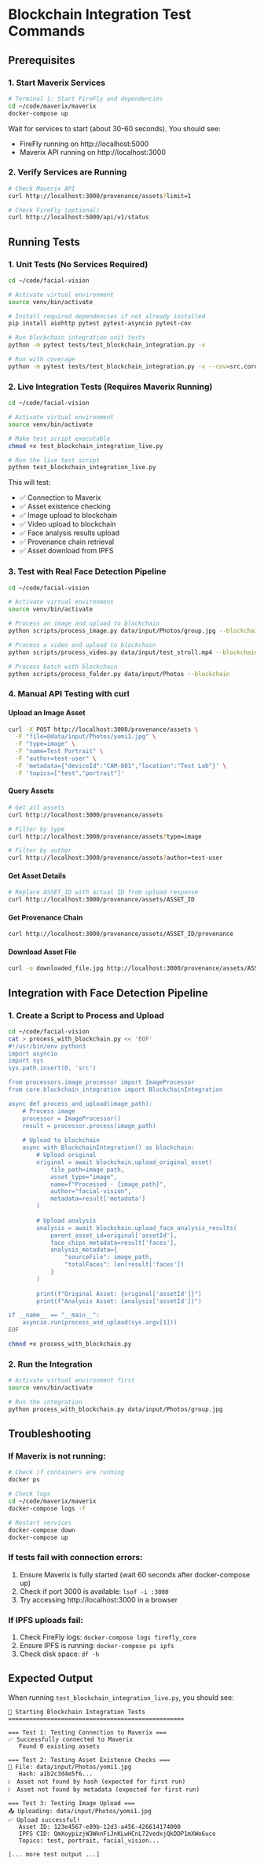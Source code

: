 # Blockchain Integration Test Commands

## Prerequisites

### 1. Start Maverix Services
```bash
# Terminal 1: Start FireFly and dependencies
cd ~/code/maverix/maverix
docker-compose up
```

Wait for services to start (about 30-60 seconds). You should see:
- FireFly running on http://localhost:5000
- Maverix API running on http://localhost:3000

### 2. Verify Services are Running
```bash
# Check Maverix API
curl http://localhost:3000/provenance/assets?limit=1

# Check FireFly (optional)
curl http://localhost:5000/api/v1/status
```

## Running Tests

### 1. Unit Tests (No Services Required)
```bash
cd ~/code/facial-vision

# Activate virtual environment
source venv/bin/activate

# Install required dependencies if not already installed
pip install aiohttp pytest pytest-asyncio pytest-cov

# Run blockchain integration unit tests
python -m pytest tests/test_blockchain_integration.py -v

# Run with coverage
python -m pytest tests/test_blockchain_integration.py -v --cov=src.core.blockchain_integration
```

### 2. Live Integration Tests (Requires Maverix Running)
```bash
cd ~/code/facial-vision

# Activate virtual environment
source venv/bin/activate

# Make test script executable
chmod +x test_blockchain_integration_live.py

# Run the live test script
python test_blockchain_integration_live.py
```

This will test:
- ✅ Connection to Maverix
- ✅ Asset existence checking
- ✅ Image upload to blockchain
- ✅ Video upload to blockchain
- ✅ Face analysis results upload
- ✅ Provenance chain retrieval
- ✅ Asset download from IPFS

### 3. Test with Real Face Detection Pipeline
```bash
cd ~/code/facial-vision

# Activate virtual environment
source venv/bin/activate

# Process an image and upload to blockchain
python scripts/process_image.py data/input/Photos/group.jpg --blockchain

# Process a video and upload to blockchain  
python scripts/process_video.py data/input/test_stroll.mp4 --blockchain

# Process batch with blockchain
python scripts/process_folder.py data/input/Photos --blockchain
```

### 4. Manual API Testing with curl

#### Upload an Image Asset
```bash
curl -X POST http://localhost:3000/provenance/assets \
  -F "file=@data/input/Photos/yomi1.jpg" \
  -F "type=image" \
  -F "name=Test Portrait" \
  -F "author=test-user" \
  -F 'metadata={"deviceId":"CAM-001","location":"Test Lab"}' \
  -F 'topics=["test","portrait"]'
```

#### Query Assets
```bash
# Get all assets
curl http://localhost:3000/provenance/assets

# Filter by type
curl http://localhost:3000/provenance/assets?type=image

# Filter by author
curl http://localhost:3000/provenance/assets?author=test-user
```

#### Get Asset Details
```bash
# Replace ASSET_ID with actual ID from upload response
curl http://localhost:3000/provenance/assets/ASSET_ID
```

#### Get Provenance Chain
```bash
curl http://localhost:3000/provenance/assets/ASSET_ID/provenance
```

#### Download Asset File
```bash
curl -o downloaded_file.jpg http://localhost:3000/provenance/assets/ASSET_ID/download
```

## Integration with Face Detection Pipeline

### 1. Create a Script to Process and Upload
```bash
cd ~/code/facial-vision
cat > process_with_blockchain.py << 'EOF'
#!/usr/bin/env python3
import asyncio
import sys
sys.path.insert(0, 'src')

from processors.image_processor import ImageProcessor
from core.blockchain_integration import BlockchainIntegration

async def process_and_upload(image_path):
    # Process image
    processor = ImageProcessor()
    result = processor.process(image_path)
    
    # Upload to blockchain
    async with BlockchainIntegration() as blockchain:
        # Upload original
        original = await blockchain.upload_original_asset(
            file_path=image_path,
            asset_type="image",
            name=f"Processed - {image_path}",
            author="facial-vision",
            metadata=result['metadata']
        )
        
        # Upload analysis
        analysis = await blockchain.upload_face_analysis_results(
            parent_asset_id=original['assetId'],
            face_chips_metadata=result['faces'],
            analysis_metadata={
                "sourceFile": image_path,
                "totalFaces": len(result['faces'])
            }
        )
        
        print(f"Original Asset: {original['assetId']}")
        print(f"Analysis Asset: {analysis['assetId']}")

if __name__ == "__main__":
    asyncio.run(process_and_upload(sys.argv[1]))
EOF

chmod +x process_with_blockchain.py
```

### 2. Run the Integration
```bash
# Activate virtual environment first
source venv/bin/activate

# Run the integration
python process_with_blockchain.py data/input/Photos/group.jpg
```

## Troubleshooting

### If Maverix is not running:
```bash
# Check if containers are running
docker ps

# Check logs
cd ~/code/maverix/maverix
docker-compose logs -f

# Restart services
docker-compose down
docker-compose up
```

### If tests fail with connection errors:
1. Ensure Maverix is fully started (wait 60 seconds after docker-compose up)
2. Check if port 3000 is available: `lsof -i :3000`
3. Try accessing http://localhost:3000 in a browser

### If IPFS uploads fail:
1. Check FireFly logs: `docker-compose logs firefly_core`
2. Ensure IPFS is running: `docker-compose ps ipfs`
3. Check disk space: `df -h`

## Expected Output

When running `test_blockchain_integration_live.py`, you should see:

```
🚀 Starting Blockchain Integration Tests
==================================================

=== Test 1: Testing Connection to Maverix ===
✅ Successfully connected to Maverix
   Found 0 existing assets

=== Test 2: Testing Asset Existence Checks ===
📄 File: data/input/Photos/yomi1.jpg
   Hash: a1b2c3d4e5f6...
ℹ️  Asset not found by hash (expected for first run)
ℹ️  Asset not found by metadata (expected for first run)

=== Test 3: Testing Image Upload ===
📤 Uploading: data/input/Photos/yomi1.jpg
✅ Upload successful!
   Asset ID: 123e4567-e89b-12d3-a456-426614174000
   IPFS CID: QmXoypizjW3WknFiJnKLwHCnL72vedxjQkDDP1mXWo6uco
   Topics: test, portrait, facial_vision...

[... more test output ...]
```